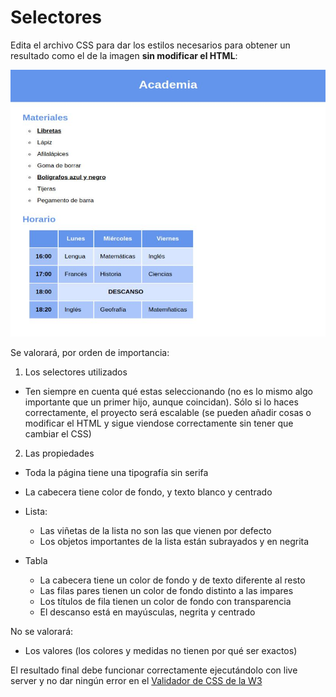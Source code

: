 # Selectores

Edita el archivo CSS para dar los estilos necesarios para obtener un resultado como el de la imagen **sin modificar el HTML**:

![ejemplo](./ejemplo.JPG)

Se valorará, por orden de importancia:

1. Los selectores utilizados

- Ten siempre en cuenta qué estas seleccionando (no es lo mismo algo importante que un primer hijo, aunque coincidan). Sólo si lo haces correctamente, el proyecto será escalable (se pueden añadir cosas o modificar el HTML y sigue viendose correctamente sin tener que cambiar el CSS)

2. Las propiedades

- Toda la página tiene una tipografía sin serifa
- La cabecera tiene color de fondo, y texto blanco y centrado

- Lista:

  - Las viñetas de la lista no son las que vienen por defecto
  - Los objetos importantes de la lista están subrayados y en negrita

- Tabla
  - La cabecera tiene un color de fondo y de texto diferente al resto
  - Las filas pares tienen un color de fondo distinto a las impares
  - Los títulos de fila tienen un color de fondo con transparencia
  - El descanso está en mayúsculas, negrita y centrado

No se valorará:

- Los valores (los colores y medidas no tienen por qué ser exactos)

El resultado final debe funcionar correctamente ejecutándolo con live server y no dar ningún error en el [Validador de CSS de la W3](https://jigsaw.w3.org/css-validator/#validate_by_input)
